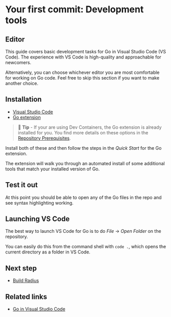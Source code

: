 # Your first commit: Development tools

<!--
    Note: some of this content is synchronized with the prerequisites guide for simplicity. Keep these in sync!
-->

## Editor

This guide covers basic development tasks for Go in Visual Studio Code (VS Code). The experience with VS Code is high-quality and approachable for newcomers.

Alternatively, you can choose whichever editor you are most comfortable for working on Go code. Feel free to skip this section if you want to make another choice.

## Installation

- [Visual Studio Code](https://code.visualstudio.com/)
- [Go extension](https://marketplace.visualstudio.com/items?itemName=golang.go)

> 📝 **Tip** - If your are using Dev Containers, the Go extension is already installed for you. You find more details on these options in the [Repository Prerequisites](../contributing-code-prerequisites/README.md).

Install both of these and then follow the steps in the *Quick Start* for the Go extension.

The extension will walk you through an automated install of some additional tools that match your installed version of Go.

## Test it out

At this point you should be able to open any of the Go files in the repo and see syntax highlighting working.

## Launching VS Code

The best way to launch VS Code for Go is to do *File* -> *Open Folder* on the repository.

You can easily do this from the command shell with `code .`, which opens the current directory as a folder in VS Code.

## Next step

- [Build Radius](../first-commit-02-building/index.md)

## Related links

- [Go in Visual Studio Code](https://code.visualstudio.com/docs/languages/go)
